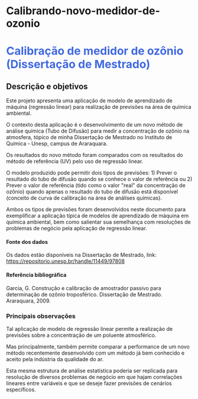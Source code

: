 # Calibrando-novo-medidor-de-ozonio

# <font color='royalblue' style='font-size: 30px;'>Calibração de medidor de ozônio (Dissertação de Mestrado)</font>

## Descrição e objetivos

Este projeto apresenta uma aplicação de modelo de aprendizado de máquina (regressão linear) para realização de previsões na área de química ambiental.

O contexto desta aplicação é o desenvolvimento de um novo método de análise química (Tubo de Difusão) para medir a concentração de ozônio na atmosfera, tópico de minha Dissertação de Mestrado no Instituto de Química - Unesp, campus de Araraquara.

Os resultados do novo método foram comparados com os resultados do método de referência (UV) pelo uso de regressão linear.

O modelo produzido pode permitir dois tipos de previsões: 1) Prever o resultado do tubo de difusão quando se conhece o valor de referência ou 2) Prever o valor de referência (tido como o valor "real" da concentração de ozônio) quando apenas o resultado do tubo de difusão está disponível (conceito de curva de calibração na área de análises químicas).

Ambos os tipos de previsões foram desenvolvidos neste documento para exemplificar a aplicação típica de modelos de aprendizado de máquina em química ambiental, bem como salientar sua semelhança com resoluções de problemas de negócio pela aplicação de regressão linear.

#### Fonte dos dados

Os dados estão disponíveis na Dissertação de Mestrado, link: https://repositorio.unesp.br/handle/11449/97808 


#### Referência bibliográfica

Garcia, G. Construção e calibração de amostrador passivo para determinação de ozônio troposférico. Dissertação de Mestrado. Araraquara, 2009.

### Principais observações

Tal aplicação de modelo de regressão linear permite a realização de previsões sobre a concentração de um poluente atmosférico.

Mas principalmente, também permite comparar a performance de um novo método recentemente desenvolvido com um método já bem conhecido e aceito pela indústria da qualidade do ar.

Esta mesma estrutura de análise estatística poderia ser replicada para resolução de diversos problemas de negócio em que hajam correlações lineares entre variáveis e que se deseje fazer previsões de cenários específicos.
